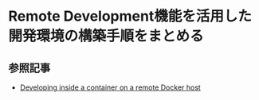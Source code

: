 # Remote Development機能を活用した開発環境の構築手順をまとめる

## 参照記事

- [Developing inside a container on a remote Docker host](https://code.visualstudio.com/docs/remote/containers-advanced#_developing-inside-a-container-on-a-remote-docker-host)
